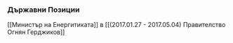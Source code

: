 ### Държавни Позиции
[[Министър на Енергитиката]] в [[(2017.01.27 - 2017.05.04) Правителство Огнян Герджиков]]